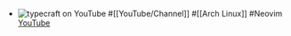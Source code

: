 - ![typecraft on YouTube](https://yt3.googleusercontent.com/ViOQCpl8isf06gvNu1OaNlanpql7rVHfKyU9-2yjxZdFX72PlSbII31lMNjGBDyGIN2Fu8AGLYc=w2120-fcrop64=1,00005a57ffffa5a8-k-c0xffffffff-no-nd-rj)
  #[[YouTube/Channel]] #[[Arch Linux]] #Neovim 
  [YouTube](https://www.youtube.com/@typecraft_dev)